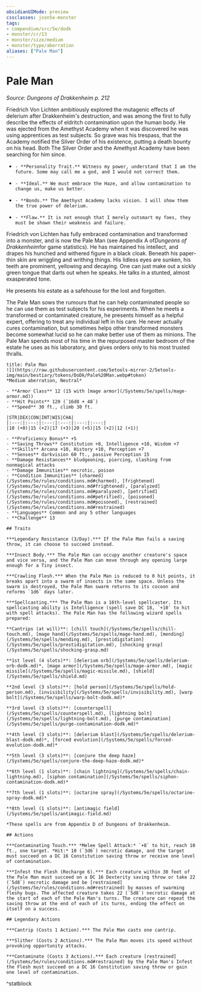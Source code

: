 ```yaml
---
obsidianUIMode: preview
cssclasses: json5e-monster
tags:
- compendium/src/5e/dodk
- monster/cr/13
- monster/size/medium
- monster/type/aberration
aliases: ["Pale Man"]
---
```

# Pale Man
*Source: Dungeons of Drakkenheim p. 212*  

Friedrich Von Lichten ambitiously explored the mutagenic effects of delerium after Drakkenheim's destruction, and was among the first to fully describe the effects of eldritch contamination upon the human body. He was ejected from the Amethyst Academy when it was discovered he was using apprentices as test subjects. So grave was his trespass, that the Academy notified the Silver Order of his existence, putting a death bounty on his head. Both The Silver Order and the Amethyst Academy have been searching for him since.

-     - **Personality Trait.** Witness my power, understand that I am the future. Some may call me a god, and I would not correct them.    
-     - **Ideal.** We must embrace the Haze, and allow contamination to change us, make us better.    
-     - **Bonds.** The Amethyst Academy lacks vision. I will show them the true power of delerium.    
-     - **Flaw.** It is not enough that I merely outsmart my foes, they must be shown their weakness and failure.    

Friedrich von Lichten has fully embraced contamination and transformed into a monster, and is now the Pale Man (see Appendix A of*Dungeons of Drakkenheim*for game statistics). He has maintained his intellect, and drapes his hunched and withered figure in a black cloak. Beneath his paper-thin skin are wriggling and writhing things. His lidless eyes are sunken, his teeth are prominent, yellowing and decaying. One can just make out a sickly green tongue that darts out when he speaks. He talks in a stunted, almost exasperated tone.

He presents his estate as a safehouse for the lost and forgotten.

The Pale Man sows the rumours that he can help contaminated people so he can use them as test subjects for his experiments. When he meets a transformed or contaminated creature, he presents himself as a helpful expert, offering to treat any individual left in his care. He never actually cures contamination, but sometimes helps other transformed monsters become somewhat lucid so he can make better use of them as minions. The Pale Man spends most of his time in the repurposed master bedroom of the estate he uses as his laboratory, and gives orders only to his most trusted thralls.

```ad-statblock
title: Pale Man
![](https://raw.githubusercontent.com/5etools-mirror-2/5etools-img/main/bestiary/tokens/DoDk/Pale%20Man.webp#token)
*Medium aberration, Neutral*

- **Armor Class** 12 (15 with [mage armor](/Systems/5e/spells/mage-armor.md))
- **Hit Points** 120 (`16d8 + 48`)
- **Speed** 30 ft., climb 30 ft.

|STR|DEX|CON|INT|WIS|CHA|
|:---:|:---:|:---:|:---:|:---:|:---:|
|10 (+0)|15 (+2)|17 (+3)|20 (+5)|15 (+2)|12 (+1)|

- **Proficiency Bonus** +5
- **Saving Throws** Constitution +8, Intelligence +10, Wisdom +7
- **Skills** Arcana +10, History +10, Perception +7
- **Senses** darkvision 60 ft., passive Perception 15
- **Damage Resistances** bludgeoning, piercing, slashing from nonmagical attacks
- **Damage Immunities** necrotic, poison
- **Condition Immunities** [charmed](/Systems/5e/rules/conditions.md#charmed), [frightened](/Systems/5e/rules/conditions.md#frightened), [paralyzed](/Systems/5e/rules/conditions.md#paralyzed), [petrified](/Systems/5e/rules/conditions.md#petrified), [poisoned](/Systems/5e/rules/conditions.md#poisoned), [restrained](/Systems/5e/rules/conditions.md#restrained)
- **Languages** Common and any 5 other languages
- **Challenge** 13

## Traits

***Legendary Resistance (3/Day).*** If the Pale Man fails a saving throw, it can choose to succeed instead.

***Insect Body.*** The Pale Man can occupy another creature's space and vice versa, and the Pale Man can move through any opening large enough for a Tiny insect.

***Crawling Flesh.*** When the Pale Man is reduced to 0 hit points, it breaks apart into a swarm of insects in the same space. Unless the swarm is destroyed, the Pale Man swarm returns to its cocoon and reforms `1d6` days later.

***Spellcasting.*** The Pale Man is a 16th-level spellcaster. Its spellcasting ability is Intelligence (spell save DC 18, `+10` to hit with spell attacks). The Pale Man has the following wizard spells prepared:

**Cantrips (at will)**: [chill touch](/Systems/5e/spells/chill-touch.md), [mage hand](/Systems/5e/spells/mage-hand.md), [mending](/Systems/5e/spells/mending.md), [prestidigitation](/Systems/5e/spells/prestidigitation.md), [shocking grasp](/Systems/5e/spells/shocking-grasp.md)

**1st level (4 slots)**: [delerium orb](/Systems/5e/spells/delerium-orb-dodk.md)*, [mage armor](/Systems/5e/spells/mage-armor.md), [magic missile](/Systems/5e/spells/magic-missile.md), [shield](/Systems/5e/spells/shield.md)

**2nd level (3 slots)**: [hold person](/Systems/5e/spells/hold-person.md), [invisibility](/Systems/5e/spells/invisibility.md), [warp bolt](/Systems/5e/spells/warp-bolt-dodk.md)*

**3rd level (3 slots)**: [counterspell](/Systems/5e/spells/counterspell.md), [lightning bolt](/Systems/5e/spells/lightning-bolt.md), [purge contamination](/Systems/5e/spells/purge-contamination-dodk.md)*

**4th level (3 slots)**: [delerium blast](/Systems/5e/spells/delerium-blast-dodk.md)*, [forced evolution](/Systems/5e/spells/forced-evolution-dodk.md)*

**5th level (3 slots)**: [conjure the deep haze](/Systems/5e/spells/conjure-the-deep-haze-dodk.md)*

**6th level (1 slots)**: [chain lightning](/Systems/5e/spells/chain-lightning.md), [siphon contamination](/Systems/5e/spells/siphon-contamination-dodk.md)*

**7th level (1 slots)**: [octarine spray](/Systems/5e/spells/octarine-spray-dodk.md)*

**8th level (1 slots)**: [antimagic field](/Systems/5e/spells/antimagic-field.md)

*These spells are from Appendix D of Dungeons of Drakkenheim.

## Actions

***Contaminating Touch.*** *Melee Spell Attack:* `+8` to hit, reach 10 ft., one target. *Hit:* 10 (`3d6`) necrotic damage, and the target must succeed on a DC 16 Constitution saving throw or receive one level of contamination.

***Infest the Flesh (Recharge 6).*** Each creature within 30 feet of the Pale Man must succeed on a DC 16 Dexterity saving throw or take 22 (`5d8`) necrotic damage and be [restrained](/Systems/5e/rules/conditions.md#restrained) by masses of swarming fleshy bugs. The affected creature takes 22 (`5d8`) necrotic damage at the start of each of the Pale Man's turns. The creature can repeat the saving throw at the end of each of its turns, ending the effect on itself on a success.

## Legendary Actions

***Cantrip (Costs 1 Action).*** The Pale Man casts one cantrip.

***Slither (Costs 2 Actions).*** The Pale Man moves its speed without provoking opportunity attacks.

***Contaminate (Costs 3 Actions).*** Each creature [restrained](/Systems/5e/rules/conditions.md#restrained) by the Pale Man's Infest the Flesh must succeed on a DC 16 Constitution saving throw or gain one level of contamination.
```
^statblock